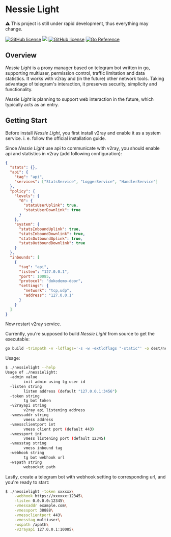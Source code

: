 # Nessie Light

:warning: This project is still under rapid development, thus everything may change.

<a href="https://github.com/Project-Nessie/nessielight/blob/master/LICENSE"><img alt="GitHub license" src="https://img.shields.io/github/license/Project-Nessie/nessielight"></a> <a href="https://app.fossa.com/projects/git%2Bgithub.com%2FProject-Nessie%2Fnessielight?ref=badge_shield" alt="FOSSA Status"><img src="https://app.fossa.com/api/projects/git%2Bgithub.com%2FProject-Nessie%2Fnessielight.svg?type=shield"/></a> <a href="https://goreportcard.com/report/github.com/Project-Nessie/nessielight"><img alt="GitHub license" src="https://goreportcard.com/badge/github.com/Project-Nessie/nessielight"></a> <a href="https://pkg.go.dev/github.com/Project-Nessie/nessielight"><img src="https://pkg.go.dev/badge/github.com/Project-Nessie/nessielight.svg" alt="Go Reference"></a>

## Overview

_Nessie Light_ is a proxy manager based on telegram bot written in go, supporting multiuser, permission control, traffic limitation and data statistics. It works with v2ray and (in the future) other network tools. Taking advantage of telegram's interaction, it preserves security, simplicity and functionality.

_Nessie Light_ is planning to support web interaction in the future, which typically acts as an entry.

## Getting Start

Before install _Nessie Light_, you first install v2ray and enable it as a system service. i. e. follow the official installation guide.

Since _Nessie Light_ use api to communicate with v2ray, you should enable api and statistics in v2ray (add following configuration):

```json
{
  "stats": {},
  "api": {
    "tag": "api",
    "services": ["StatsService", "LoggerService", "HandlerService"]
  },
  "policy": {
    "levels": {
      "0": {
        "statsUserUplink": true,
        "statsUserDownlink": true
      }
    },
    "system": {
      "statsInboundUplink": true,
      "statsInboundDownlink": true,
      "statsOutboundUplink": true,
      "statsOutboundDownlink": true
    }
  },
  "inbounds": [
    {
      "tag": "api",
      "listen": "127.0.0.1",
      "port": 10085,
      "protocol": "dokodemo-door",
      "settings": {
        "network": "tcp,udp",
        "address": "127.0.0.1"
      }
    }
  ]
}
```

Now restart v2ray service.

Currently, you're supposed to build _Nessie Light_ from source to get the executable:

```bash
go build -trimpath -v -ldflags='-s -w -extldflags "-static"' -o dest/nessielight ./main
```

Usage:

```bash
$ ./nessielight --help
Usage of ./nessielight:
  -admin value
    	init admin using tg user id
  -listen string
    	listen address (default "127.0.0.1:3456")
  -token string
    	tg bot token
  -v2rayapi string
    	v2ray api listening address
  -vmessaddr string
    	vmess address
  -vmessclientport int
    	vmess client port (default 443)
  -vmessport int
    	vmess listening port (default 12345)
  -vmesstag string
    	vmess inbound tag
  -webhook string
    	tg bot webhook url
  -wspath string
    	websocket path

```

Lastly, create a telegram bot with webhook setting to corresponding url, and you're ready to start:

```bash
$ ./nessielight -token xxxxxx\
    -webhook https://xxxxxx:12345\
    -listen 0.0.0.0:12345\
    -vmessaddr example.com\
    -vmessport 38888\
    -vmessclientport 443\
    -vmesstag multiuser\
    -wspath /apath\
    -v2rayapi 127.0.0.1:10085\
```
